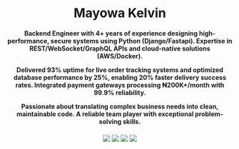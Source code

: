<h1 align="center">Mayowa Kelvin</h1>
<h4 align="center">
Backend Engineer with 4+ years of experience designing high-performance, secure systems using
Python (Django/Fastapi). Expertise in REST/WebSocket/GraphQL APIs and cloud-native solutions
(AWS/Docker).

Delivered 93% uptime for live order tracking systems and optimized database performance by 25%,
enabling 20% faster delivery success rates. Integrated payment gateways processing ₦200K+/month
with 99.9% reliability.

Passionate about translating complex business needs into clean, maintainable code.
A reliable team player with exceptional problem-solving skills.
</h4>

<p align="center">
<a href="https://twitter.com/life0f97" target="_blank"><img align="center" src="https://img.shields.io/badge/Twitter-%231DA1F2.svg?style=plastic&logo=Twitter&logoColor=white" /></a>
<a href="https://www.linkedin.com/in/lifeof97" target="_blank"><img align="center" src="https://img.shields.io/badge/linkedin-%230077B5.svg?style=plastic&logo=linkedin&logoColor=white" /></a>
<a href="https://t.m/life0f97" target="_blank"><img align="center" src="https://img.shields.io/badge/Telegram-2CA5E0?style=plastic&logo=telegram&logoColor=white" /></a>
<a href="mailto:kelvinmayoayeni@gmail.com" target="blank"><img align="center" src="https://img.shields.io/badge/Gmail-D14836?style=plastic&logo=gmail&logoColor=white" /></a>
</p>

